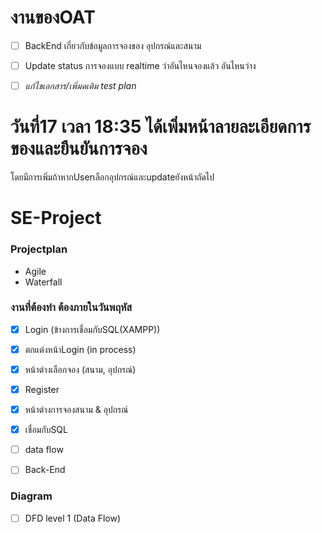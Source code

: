 # งานของOAT
- [ ] BackEnd เกี่ยวกับข้อมูลการจองของ อุปกรณ์และสนาม 

- [ ] Update status การจองแบบ realtime ว่าอันไหนจองแล้ว อันไหนว่าง

- [ ] *แก้ไขเอกสาร/เพิ่มดเติม test plan*

# วันที่17 เวลา 18:35 ได้เพิ่มหน้าลายละเอียดการของและยืนยันการจอง
โดยมีการเพิ่มถ้าหากUserเลือกอุปกรณ์และupdateยังหน้าถัดไป


# SE-Project
### Projectplan
- Agile
- Waterfall

### งานที่ต้องทำ ต้องภายในวันพฤหัส
- [x] Login (ข้างการเชื่อมกับSQL(XAMPP))
- [x] ตกแต่งหน้าLogin (in process)
- [x] หน้าต่างเลือกจอง (สนาม, อุปกรณ์)
- [x] Register
- [x] หน้าต่างการจองสนาม & อุปกรณ์
- [x] เชื่อมกับSQL
- [ ] data flow
- [ ] Back-End


### Diagram
- [ ] DFD level 1 (Data Flow)
